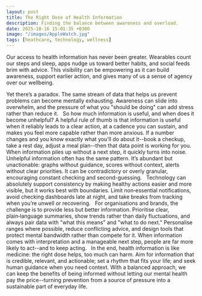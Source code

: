 ```yaml
---
layout: post
title: The Right Dose of Health Information
description: Finding the balance between awareness and overload.
date: 2025-10-16 15:01:35 +0300
image: "/images/AppleWatch.jpg"
tags: [heathcare, technology, wellness]
---
```


Our access to health information has never been greater. Wearables count our steps and sleep, apps nudge us toward better habits, and social feeds brim with advice. This visibility can be empowering as it can build awareness, support earlier action, and gives many of us a sense of agency over our wellbeing. 

Yet there’s a paradox. The same stream of data that helps us prevent problems can become mentally exhausting. Awareness can slide into overwhelm, and the pressure of what you "should be doing" can add stress rather than reduce it.
 
So how much information is useful, and when does it become unhelpful? A helpful rule of thumb is that information is useful when it reliably leads to a clear action, at a cadence you can sustain, and makes you feel more capable rather than more anxious. If a number changes and you know exactly what you’ll do about it--book a checkup, take a rest day, adjust a meal plan--then that data point is working for you. When information piles up without a next step, it quickly turns into noise.
 
Unhelpful information often has the same pattern. It’s abundant but unactionable: graphs without guidance, scores without context, alerts without clear priorities. It can be contradictory or overly granular, encouraging constant checking and second-guessing. 
 
Technology can absolutely support consistency by making healthy actions easier and more visible, but it works best with boundaries. Limit non‑essential notifications, avoid checking dashboards late at night, and take breaks from tracking when you’re unwell or recovering.
 
For organisations and brands, the challenge is to provide less but better information. Prioritise clear, plain‑language summaries, show trends rather than daily fluctuations, and always pair data with "what this means" and "what to do next." Personalise ranges where possible, reduce conflicting advice, and design tools that protect mental bandwidth rather than compete for it. When information comes with interpretation and a manageable next step, people are far more likely to act--and to keep acting.
 
In the end, health information is like medicine: the right dose helps, too much can harm. Aim for information that is credible, relevant, and actionable; set a rhythm that fits your life; and seek human guidance when you need context. With a balanced approach, we can keep the benefits of being informed without letting our mental health pay the price--turning prevention from a source of pressure into a sustainable part of everyday life.